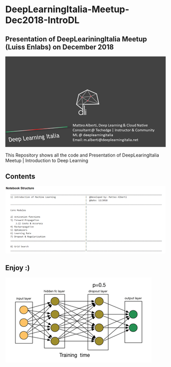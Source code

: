 # DeepLearningItalia-Meetup-Dec2018-IntroDL

## Presentation of DeepLeariningItalia Meetup (Luiss Enlabs) on December 2018


![](imgs/Diapositiva.PNG)

This Repository shows all the code and Presentation of DeepLearingItalia Meetup | Introduction to Deep Learning 

## Contents

![](imgs/aa2.PNG)



## Enjoy :) 
![](imgs/a5.gif)

